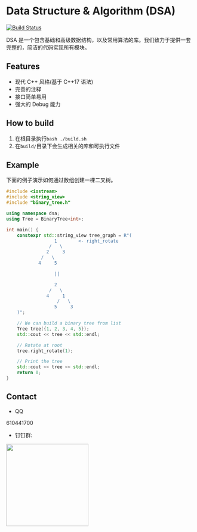 # Data Structure & Algorithm (DSA)

[![Build Status](https://www.travis-ci.org/ivanallen/dsa.svg?branch=master)](https://travis-ci.com/ivanallen/dsa)

DSA 是一个包含基础和高级数据结构，以及常用算法的库。我们致力于提供一套完整的，简洁的代码实现所有模块。

## Features
- 现代 C++ 风格(基于 C++17 语法)
- 完善的注释
- 接口简单易用
- 强大的 Debug 能力

## How to build
1. 在根目录执行`bash ./build.sh`
2. 在`build/`目录下会生成相关的库和可执行文件

## Example

下面的例子演示如何通过数组创建一棵二叉树。

```c++
#include <iostream>
#include <string_view>
#include "binary_tree.h"

using namespace dsa;
using Tree = BinaryTree<int>;

int main() {
    constexpr std::string_view tree_graph = R"(
                  1        <- right_rotate
                /   \
               2     3
             /   \
            4     5

                  ||

                  2
                /   \
               4     1
                   /   \
                  5     3
    )";

    // We can build a binary tree from list
    Tree tree({1, 2, 3, 4, 5});
    std::cout << tree << std::endl;

    // Rotate at root
    tree.right_rotate(1);

    // Print the tree
    std::cout << tree << std::endl;
    return 0;
}
```

## Contact

- QQ

610441700

- 钉钉群:

<img src="https://github.com/ivanallen/dsa/blob/master/docs/images/DingDingGroup.png"  height="220" width="220">
